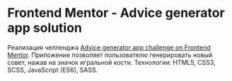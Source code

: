 # Frontend Mentor - Advice generator app solution

Реализация челленджа [Advice generator app challenge on Frontend Mentor](https://www.frontendmentor.io/challenges/advice-generator-app-QdUG-13db).
Приложение позволяет пользователю генерировать новый совет, нажав на значок игральной кости. 
Технологии: HTML5, CSS3, SCSS, JavaScript (ES6), SASS.

